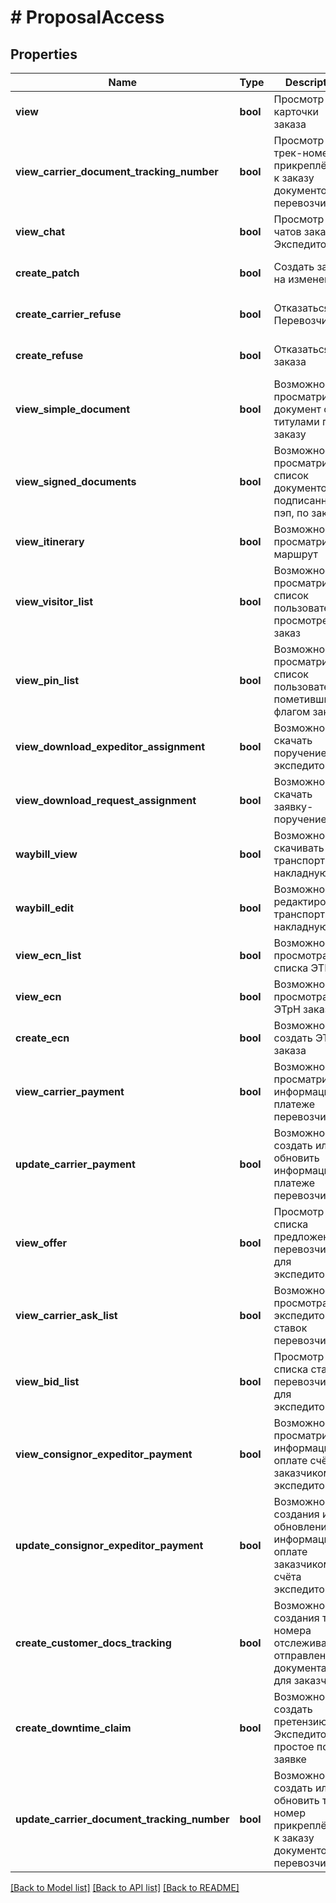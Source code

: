 # # ProposalAccess

## Properties

Name | Type | Description | Notes
------------ | ------------- | ------------- | -------------
**view** | **bool** | Просмотр карточки заказа | [optional] [default to false]
**view_carrier_document_tracking_number** | **bool** | Просмотр трек-номера прикреплённых к заказу документов перевозчика | [optional] [default to false]
**view_chat** | **bool** | Просмотр чатов заказа Экспедитора | [optional] [default to false]
**create_patch** | **bool** | Создать заявку на изменение | [optional] [default to false]
**create_carrier_refuse** | **bool** | Отказаться от Перевозчика | [optional] [default to false]
**create_refuse** | **bool** | Отказаться от заказа | [optional] [default to false]
**view_simple_document** | **bool** | Возможность просматривать документ с титулами по заказу | [optional] [default to false]
**view_signed_documents** | **bool** | Возможность просматривать список документов, подписанных пэп, по заказу | [optional] [default to false]
**view_itinerary** | **bool** | Возможность просматривать маршрут | [optional] [default to false]
**view_visitor_list** | **bool** | Возможность просматривать список пользователей, просмотревших заказ | [optional] [default to false]
**view_pin_list** | **bool** | Возможность просматривать список пользователей, пометивших флагом заказ | [optional] [default to false]
**view_download_expeditor_assignment** | **bool** | Возможность скачать поручение экспедитору | [optional] [default to false]
**view_download_request_assignment** | **bool** | Возможность скачать заявку-поручение | [optional] [default to false]
**waybill_view** | **bool** | Возможность скачивать транспортную накладную | [optional] [default to false]
**waybill_edit** | **bool** | Возможность редактировать транспортную накладную | [optional] [default to false]
**view_ecn_list** | **bool** | Возможность просмотра списка ЭТРН | [optional] [default to false]
**view_ecn** | **bool** | Возможность просмотра ЭТрН заказа | [optional] [default to false]
**create_ecn** | **bool** | Возможность создать ЭТрН заказа | [optional] [default to false]
**view_carrier_payment** | **bool** | Возможность просматривать информацию о платеже перевозчику | [optional] [default to false]
**update_carrier_payment** | **bool** | Возможность создать или обновить информацию о платеже перевозчику | [optional] [default to false]
**view_offer** | **bool** | Просмотр списка предложений перевозчиков для экспедитора | [optional] [default to false]
**view_carrier_ask_list** | **bool** | Возможность просмотра экспедитором ставок перевозчиков | [optional] [default to false]
**view_bid_list** | **bool** | Просмотр списка ставок перевозчиков для экспедитора | [optional] [default to false]
**view_consignor_expeditor_payment** | **bool** | Возможность просматривать информацию об оплате счёта заказчиком экспедитору | [optional] [default to false]
**update_consignor_expeditor_payment** | **bool** | Возможность создания или обновления информации об оплате заказчиком счёта экспедитора | [optional] [default to false]
**create_customer_docs_tracking** | **bool** | Возможность создания трек-номера отслеживания отправления с документами для заказчика | [optional] [default to false]
**create_downtime_claim** | **bool** | Возможность создать претензию Экспедитора о простое по заявке | [optional] [default to false]
**update_carrier_document_tracking_number** | **bool** | Возможность создать или обновить трек-номер прикреплённых к заказу документов перевозчика | [optional] [default to false]

[[Back to Model list]](../../README.md#models) [[Back to API list]](../../README.md#endpoints) [[Back to README]](../../README.md)
